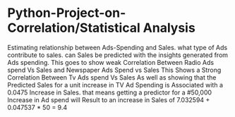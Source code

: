 # Python-Project-on-Correlation/Statistical Analysis
Estimating relationship between Ads-Spending and Sales. 
what type of Ads contribute to sales. 
can Sales be predicted with the insights generated from Ads spending.
This goes to show weak Correlation Between Radio Ads spend Vs Sales and Newspaper Ads Spend vs Sales 
This Shows a Strong Correlation Between Tv Ads spend Vs Sales
As well as showing that the Predicted Sales for a unit increase in TV Ad Spending is Associated with a 0.0475 Increase in Sales.
that means getting a predictor for a  #50,000 Increase in Ad spend will Result to an increase in Sales of 7.032594 + 0.047537 * 50 
= 9.4 
